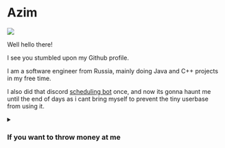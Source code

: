 # Azim

<img src="https://komarev.com/ghpvc/?username=Azim&color=ff69b4"/>

Well hello there!

I see you stumbled upon my Github profile.

I am a software engineer from Russia, mainly doing Java and C++ projects in my free time.

I also did that discord [scheduling bot](https://github.com/Azim/ZimmyScheduler) once, and now its gonna haunt me until the end of days as i cant bring myself to prevent the tiny userbase from using it.
<details>
  <summary><h3>If you want to throw money at me</h3></summary>
  To maintain the bot or something, might as well leave it here:

  ![image](https://github.com/Azim/Azim/assets/16478424/0b8ffea5-14ce-4976-84cb-f46c37c7573e)
  
  XMR: `88g9MGY4jTViQVS7vF8jDsTqG1F1g4JeHGDSvnTo7YEBZNNwwALNxmPL1wxCUoJ3TuVYqprb4CGQFRwcmiZhR6NMKKunUK6`

</details>
